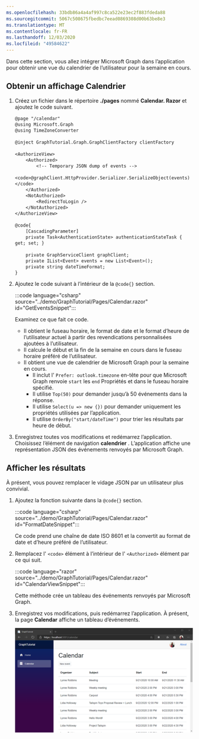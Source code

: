 ```yaml
---
ms.openlocfilehash: 33bdb86a4a4af997c8ca522e23ec2f883fdeda88
ms.sourcegitcommit: 5067c508675fbedbc7eead0869308d00b63be8e3
ms.translationtype: MT
ms.contentlocale: fr-FR
ms.lasthandoff: 12/03/2020
ms.locfileid: "49584622"
---
```

<!-- markdownlint-disable MD002 MD041 -->

Dans cette section, vous allez intégrer Microsoft Graph dans l’application pour obtenir une vue du calendrier de l’utilisateur pour la semaine en cours.

## <a name="get-a-calendar-view"></a>Obtenir un affichage Calendrier

1. Créez un fichier dans le répertoire **./pages** nommé **Calendar. Razor** et ajoutez le code suivant.

    ```razor
    @page "/calendar"
    @using Microsoft.Graph
    @using TimeZoneConverter

    @inject GraphTutorial.Graph.GraphClientFactory clientFactory

    <AuthorizeView>
        <Authorized>
            <!-- Temporary JSON dump of events -->
            <code>@graphClient.HttpProvider.Serializer.SerializeObject(events)</code>
        </Authorized>
        <NotAuthorized>
            <RedirectToLogin />
        </NotAuthorized>
    </AuthorizeView>

    @code{
        [CascadingParameter]
        private Task<AuthenticationState> authenticationStateTask { get; set; }

        private GraphServiceClient graphClient;
        private IList<Event> events = new List<Event>();
        private string dateTimeFormat;
    }
    ```

1. Ajoutez le code suivant à l’intérieur de la `@code{}` section.

    :::code language="csharp" source="../demo/GraphTutorial/Pages/Calendar.razor" id="GetEventsSnippet":::

    Examinez ce que fait ce code.

    - Il obtient le fuseau horaire, le format de date et le format d’heure de l’utilisateur actuel à partir des revendications personnalisées ajoutées à l’utilisateur.
    - Il calcule le début et la fin de la semaine en cours dans le fuseau horaire préféré de l’utilisateur.
    - Il obtient une vue de calendrier de Microsoft Graph pour la semaine en cours.
        - Il inclut l' `Prefer: outlook.timezone` en-tête pour que Microsoft Graph renvoie `start` les `end` Propriétés et dans le fuseau horaire spécifié.
        - Il utilise `Top(50)` pour demander jusqu’à 50 événements dans la réponse.
        - Il utilise `Select(u => new {})` pour demander uniquement les propriétés utilisées par l’application.
        - Il utilise `OrderBy("start/dateTime")` pour trier les résultats par heure de début.

1. Enregistrez toutes vos modifications et redémarrez l’application. Choisissez l’élément de navigation **calendrier** . L’application affiche une représentation JSON des événements renvoyés par Microsoft Graph.

## <a name="display-the-results"></a>Afficher les résultats

À présent, vous pouvez remplacer le vidage JSON par un utilisateur plus convivial.

1. Ajoutez la fonction suivante dans la `@code{}` section.

    :::code language="csharp" source="../demo/GraphTutorial/Pages/Calendar.razor" id="FormatDateSnippet":::

    Ce code prend une chaîne de date ISO 8601 et la convertit au format de date et d’heure préféré de l’utilisateur.

1. Remplacez l' `<code>` élément à l’intérieur de l' `<Authorized>` élément par ce qui suit.

    :::code language="razor" source="../demo/GraphTutorial/Pages/Calendar.razor" id="CalendarViewSnippet":::

    Cette méthode crée un tableau des événements renvoyés par Microsoft Graph.

1. Enregistrez vos modifications, puis redémarrez l’application. À présent, la page **Calendar** affiche un tableau d’événements.

    ![Capture d’écran de l’application illustrant un tableau d’événements](images/calendar-view.png)
